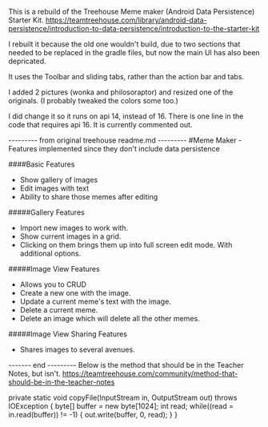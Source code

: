 This is a rebuild of the Treehouse Meme maker (Android Data Persistence) Starter Kit.
https://teamtreehouse.com/library/android-data-persistence/introduction-to-data-persistence/introduction-to-the-starter-kit

I rebuilt it because the old one wouldn't build, due to two sections that needed to be replaced in the gradle files, but now the main UI has also been depricated.

It uses the Toolbar and sliding tabs, rather than the action bar and tabs.

I added 2 pictures (wonka and philosoraptor) and resized one of the originals. (I probably tweaked the colors some too.)

I did change it so it runs on api 14, instead of 16. There is one line in the code that requires api 16. It is currently commented out.

--------- from original treehouse readme.md ---------
#Meme Maker - Features implemented since they don't include data persistence

####Basic Features

* Show gallery of images
* Edit images with text
* Ability to share those memes after editing


#####Gallery Features
* Import new images to work with.
* Show current images in a grid.
* Clicking on them brings them up into full screen edit mode. With additional options.

#####Image View Features
* Allows you to CRUD
* Create a new one with the image.
* Update a current meme's text with the image.
* Delete a current meme.
* Delete an image which will delete all the other memes.

#####Image View Sharing Features
* Shares images to several avenues.

------- end ---------
Below is the method that should be in the Teacher Notes, but isn't.
https://teamtreehouse.com/community/method-that-should-be-in-the-teacher-notes

   private static void copyFile(InputStream in, OutputStream out) throws IOException {
        byte[] buffer = new byte[1024];
        int read;
        while((read = in.read(buffer)) != -1) {
            out.write(buffer, 0, read);
        }
    }

